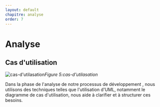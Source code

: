 ```yaml
---
layout: default
chapitre: analyse
order: 7
---
```

<!-- new slide -->
# Analyse
<!-- new slide -->

## Cas d'utilisation

![cas-d'utilasation](/lab-crud-standard-yasmine/analyse/images/casdutilisation.PNG)*Figure 5:cas-d'utilasation*
<!-- note -->
Dans la phase de l'analyse de notre processus de développement , nous utilisons des techniques telles que   l'utilisation d'UML, notamment le diagramme de cas d'utilisation, nous aide à clarifier et à structurer ces besoins.


